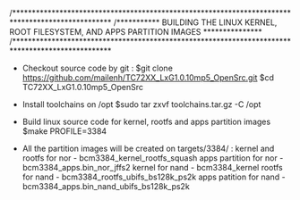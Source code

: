 /*************************************************************************************************
/*********** BUILDING THE LINUX KERNEL, ROOT FILESYSTEM, AND APPS PARTITION IMAGES ***************
/*************************************************************************************************

* Checkout source code by git :
	$git clone https://github.com/mailenh/TC72XX_LxG1.0.10mp5_OpenSrc.git
	$cd TC72XX_LxG1.0.10mp5_OpenSrc

* Install toolchains on /opt
	$sudo tar zxvf toolchains.tar.gz -C /opt
	
* Build linux source code for kernel, rootfs and apps partition images
	$make PROFILE=3384
	
* All the partition images will be created on targets/3384/ :
	kernel and rootfs for nor - bcm3384_kernel_rootfs_squash
    apps partition for nor    - bcm3384_apps.bin_nor_jffs2
    kernel for nand           - bcm3384_kernel
    rootfs for nand           - bcm3384_rootfs_ubifs_bs128k_ps2k
    apps patition for nand    - bcm3384_apps.bin_nand_ubifs_bs128k_ps2k

